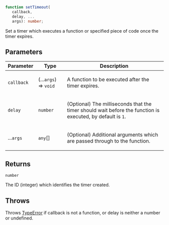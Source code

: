 ```ts
function setTimeout(
   callback, 
   delay, ...
   args): number;
```

Set a timer which executes a function or specified piece of code once the timer expires.

## Parameters

<table>
<thead>
<tr>
<th>Parameter</th>
<th>Type</th>
<th>Description</th>
</tr>
</thead>
<tbody>
<tr>
<td>

`callback`

</td>
<td>

(...`args`) => `void`

</td>
<td>

A function to be executed after the timer expires.

</td>
</tr>
<tr>
<td>

`delay`

</td>
<td>

`number`

</td>
<td>

(Optional) The milliseconds that the timer should wait before the function is executed, by default is `1`.

</td>
</tr>
<tr>
<td>

...`args`

</td>
<td>

`any`[]

</td>
<td>

(Optional) Additional arguments which are passed through to the function.

</td>
</tr>
</tbody>
</table>

## Returns

`number`

The ID (integer) which identifies the timer created.

## Throws

Throws [TypeError](https://developer.mozilla.org/docs/Web/JavaScript/Reference/Global_Objects/TypeError) if callback is not a function, or delay is neither a number or undefined.
